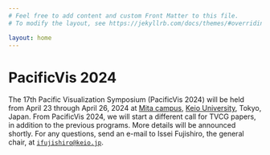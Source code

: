 ```yaml
---
# Feel free to add content and custom Front Matter to this file.
# To modify the layout, see https://jekyllrb.com/docs/themes/#overriding-theme-defaults

layout: home
---
```


# PacificVis 2024

The 17th Pacific Visualization Symposium (PacificVis 2024) will be held from April 23 through April 26, 2024 at [Mita campus](https://www.keio.ac.jp/en/maps/mita.html), [Keio University](https://www.keio.ac.jp/en/), Tokyo, Japan.  From PacificVis 2024, we will start a different call for TVCG papers, in addition to the previous programs. More details will be announced shortly. For any questions, send an e-mail to Issei Fujishiro, the general
chair, at [`ifujishiro@keio.jp`](mailto:ifujishiro@keio.jp).

